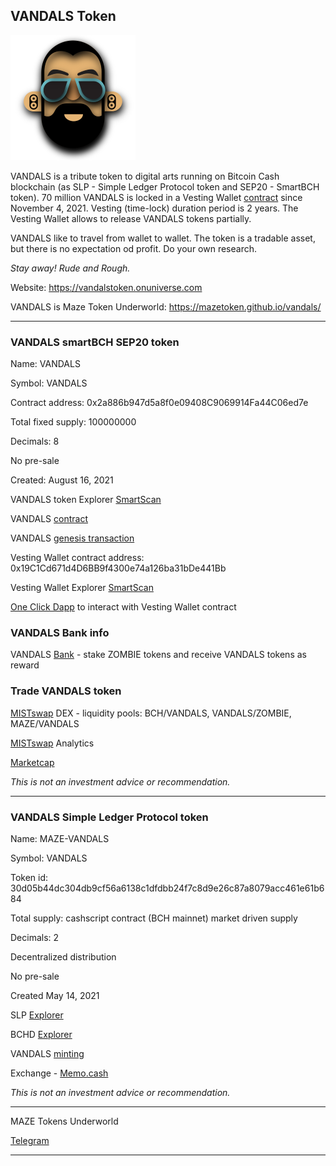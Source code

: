 ## VANDALS Token

![Vandals](img/vandals200.png)

VANDALS is a tribute token to digital arts running on Bitcoin Cash blockchain (as SLP - Simple Ledger Protocol token and SEP20 - SmartBCH token). 70 million VANDALS is locked in a Vesting Wallet [contract](https://github.com/mazetoken/vandals/blob/main/contracts/VestingWallet.sol) since November 4, 2021. Vesting (time-lock) duration period is 2 years. The Vesting Wallet allows to release VANDALS tokens partially.

VANDALS like to travel from wallet to wallet. The token is a tradable asset, but there is no expectation od profit. Do your own research.

_Stay away! Rude and Rough._

Website: https://vandalstoken.onuniverse.com

VANDALS is Maze Token Underworld: https://mazetoken.github.io/vandals/

----------------------------------------------------------------------------------------------

### VANDALS smartBCH SEP20 token

Name: VANDALS

Symbol: VANDALS

Contract address: 0x2a886b947d5a8f0e09408C9069914Fa44C06ed7e

Total fixed supply: 100000000

Decimals: 8

No pre-sale

Created: August 16, 2021

VANDALS token Explorer [SmartScan](https://www.smartscan.cash/address/0x2a886b947d5a8f0e09408C9069914Fa44C06ed7e)

VANDALS [contract](https://https://github.com/mazetoken/vandals/blob/main/contracts/sep20.sol)

VANDALS [genesis transaction](https://www.smartscan.cash/transaction/0x32736e97ec136a10ee6549cca632519735755ce53f90203796f0f56d32d548bc)

Vesting Wallet contract address: 0x19C1Cd671d4D6BB9f4300e74a126ba31bDe441Bb

Vesting Wallet Explorer [SmartScan](https://www.smartscan.cash/address/0x19C1Cd671d4D6BB9f4300e74a126ba31bDe441Bb)

[One Click Dapp](https://oneclickdapp.com/scholar-prosper) to interact with Vesting Wallet contract

### VANDALS Bank info

VANDALS [Bank](https://mazetoken.github.io/bank/) - stake ZOMBIE tokens and receive VANDALS tokens as reward

### Trade VANDALS token

[MISTswap](https://app.mistswap.fi/swap) DEX - liquidity pools: BCH/VANDALS, VANDALS/ZOMBIE, MAZE/VANDALS

[MISTswap](https://analytics.mistswap.fi/tokens/0x2a886b947d5a8f0e09408C9069914Fa44C06ed7e) Analytics

[Marketcap](https://www.marketcap.cash/token/VANDALS)

_This is not an investment advice or recommendation._

----------------------------------------------------------------------------------------------

### VANDALS Simple Ledger Protocol token

Name: MAZE-VANDALS

Symbol: VANDALS

Token id: 30d05b44dc304db9cf56a6138c1dfdbb24f7c8d9e26c87a8079acc461e61b684

Total supply: cashscript contract (BCH mainnet) market driven supply

Decimals: 2

Decentralized distribution

No pre-sale

Created May 14, 2021

SLP [Explorer](https://slpexplorer.fountainhead.cash/#token/30d05b44dc304db9cf56a6138c1dfdbb24f7c8d9e26c87a8079acc461e61b684)

BCHD [Explorer](https://explore.cash/mainnet/tx/30d05b44dc304db9cf56a6138c1dfdbb24f7c8d9e26c87a8079acc461e61b684)

VANDALS [minting](https://github.com/mazetoken/SLP-smart-contract-tokens)

Exchange - [Memo.cash](https://memo.cash/token/30d05b44dc304db9cf56a6138c1dfdbb24f7c8d9e26c87a8079acc461e61b684?for-sale)

_This is not an investment advice or recommendation._

----------------------------------------------------------------------------------------------
MAZE Tokens Underworld

[Telegram](https://t.me/mazetokens)

----------------------------------------------------------------------------------------------

